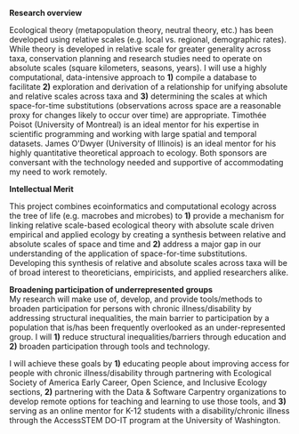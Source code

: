 <!--Prepare Project Summary (also called Abstract) of Proposed Research and Training. [1 page limit] This is an abstract of the proposed research and training. You must clearly address and identify in separate statements using the three boxes:(1) an overview of the project;(2) the intellectual merit of the proposed activity; and (3) the broader impacts resulting from the proposed activity or the application will be returned without review. For all areas, list your sponsoring scientist(s) and institution(s) in the overview.-->
**Research overview**
<!--Needs complete rewrite-->  	
Ecological theory (metapopulation theory, neutral theory, etc.) has been developed using relative scales (e.g. local vs. regional, demographic rates).  While theory is developed in relative scale for greater generality across taxa, conservation planning and research studies need to operate on absolute scales (square kilometers, seasons, years).  I will use a highly computational, data-intensive approach to **1)** compile a database to facilitate **2)** exploration and derivation of a relationship for unifying absolute and relative scales across taxa and **3)** determining the scales at which space-for-time substitutions (observations across space are a reasonable proxy for changes likely to occur over time) are appropriate.  Timothée Poisot (University of Montreal) is an ideal mentor for his expertise in scientific programming and working with large spatial and temporal datasets. James O'Dwyer (University of Illinois) is an ideal mentor for his highly quantitative theoretical approach to ecology.  Both sponsors are conversant with the technology needed and supportive of accommodating my need to work remotely.

**Intellectual Merit** 
<!--Needs complete rewrite-->   
This project combines ecoinformatics and computational ecology across the tree of life (e.g. macrobes and microbes) to **1)** provide a mechanism for linking relative scale-based ecological theory with absolute scale driven empirical and applied ecology by creating a synthesis between relative and absolute scales of space and time and **2)** address a major gap in our understanding of the application of space-for-time substitutions.  Developing this synthesis of relative and absolute scales across taxa will be of broad interest to theoreticians, empiricists, and applied researchers alike.

**Broadening participation of underrepresented groups**  
My research will make use of, develop, and provide tools/methods to broaden participation for persons with chronic illness/disability by addressing structural inequalities, the main barrier to participation by a population that is/has been frequently overlooked as an under-represented group. I will **1)** reduce structural inequalities/barriers through education and **2)** broaden participation through tools and technology.

I will achieve these goals by **1)** educating people about improving access for people with chronic illness/disability through partnering with Ecological Society of America Early Career, Open Science, and Inclusive Ecology sections, **2)** partnering with the Data & Software Carpentry organizations to develop remote options for teaching and learning to use those tools, and **3)**  serving as an online mentor for K-12 students with a disability/chronic illness through the AccessSTEM DO-IT program at the University of Washington. <!--Open science is also a powerful tool for increasing the accessibility of science for many different underrepresented groups, not only chronically ill/disabled researchers, and all of my research products, including data, code, publications and presentations, as well as project development and this proposal will be fully open.--> 

